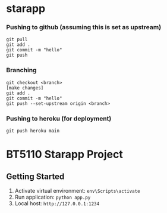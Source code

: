 # starapp

### Pushing to github (assuming this is set as upstream)
```
git pull
git add .
git commit -m "hello"
git push
```

### Branching
```
git checkout <branch>
[make changes]
git add .
git commit -m "hello"
git push --set-upstream origin <branch>
```

### Pushing to heroku (for deployment)
```
git push heroku main
```

# BT5110 Starapp Project
## Getting Started
1. Activate virtual environment: ```env\Scripts\activate```
2. Run application: ```python app.py```
3. Local host: ```http://127.0.0.1:1234```
